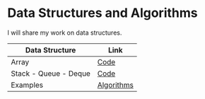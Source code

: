# Data Structures and Algorithms

I will share my work on data structures.

| Data Structure | Link |
| --- | --- |
| Array |        [Code ](https://github.com/mftnakrsu/data_structures_algorithms/blob/main/data_structures/array.py) |
| Stack - Queue - Deque |        [Code ](https://github.com/mftnakrsu/data_structures_algorithms/blob/main/data_structures/stack_queue_deque.py)|
| Examples |  [Algorithms ](https://github.com/mftnakrsu/data_structures_algorithms/blob/main/data_structures/stack_queue_deque.py)|
